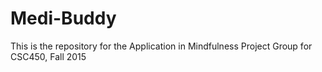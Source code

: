 # Medi-Buddy
This is the repository for the Application in Mindfulness Project Group for CSC450, Fall 2015
